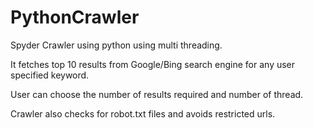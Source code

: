 # PythonCrawler
Spyder Crawler using python using multi threading.

It fetches top 10 results from Google/Bing search engine for any user specified keyword.

User can choose the number of results required and number of thread.

Crawler also checks for robot.txt files and avoids restricted urls.
